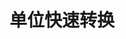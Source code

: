 ---
layout: home
home: true

lang: zh-CN
title: 单位快速转换
titleTemplate: 首页
editLink: true
lastUpdated: true
head:
  - - meta
    - name: description
      content: 单位快速转换网站，为您提供便捷的各类单位转换服务，涵盖温度、长度、面积、时间等多种物理量的换算，操作简单，结果精准，满足您在学习、工作和生活中的单位转换需求，随时随地轻松转换。
  - - meta
    - name: keywords
      content: 单位转换, 快速转换工具, 温度转换, 长度转换, 面积转换, 时间转换, 物理量换算, 单位换算在线工具
hero:
  image:
    src: /undraw_designing-components_kb05.svg
    alt: VitePress
  name: "Unit Converter"
  text: "单位快速转换在线工具"
  tagline: "免费的在线单位换算计算器，包含重量、长度、面积、时间、温度和更多其他类别的单位换算器"
  actions:
    # - theme: brand
    #   text: 开始使用
    #   link: /dashbord
    # - theme: alt
    #   text: GitHub
    #   link: https://github.com/vuejs/vitepress
features:
  - icon: 
      dark: temperature-svgrepo-com.svg
      light: temperature-svgrepo-com.svg
    title: 温度单位换算
    details: 摄氏度（℃）、华氏度（°F）、开尔文（K）、列氏度（°R）
    linkText: 开始使用
    link: /Temperature
  - icon: 
      dark: time-svgrepo-com.svg
      light: time-svgrepo-com.svg
    title: 时间单位换算
    details: 毫秒（ms）、秒（s）、分钟（min）、小时（h）、天（d）
    linkText: 开始使用
    link: /Time
  - icon: 
      dark: cm-inch-length-svgrepo-com.svg
      light: cm-inch-length-svgrepo-com.svg
    title: 长度单位换算
    details: 纳米（nm）、微米（μm）、毫米（mm）、厘米（cm）、千米（km）
    linkText: 开始使用
    link: /Length
  - icon: 
      dark: area-chart-business-analytics-statistics-svgrepo-com.svg
      light: area-chart-business-analytics-statistics-svgrepo-com.svg
    title: 面积单位换算
    details: 平方米（m²）、平方毫米（mm²）、方厘米（cm²）、平方千米（km²）
    linkText: 开始使用
    link: /Area
  - icon: 
      dark: weight-scale-svgrepo-com.svg
      light: weight-scale-svgrepo-com.svg
    title: 重量单位换算
    details: 克（g）、千克（kg）、微克（mcg）、毫克（mg）、吨（t）
    linkText: 开始使用
    link: /Mass
  - icon: 
      dark: speed-svgrepo-com.svg
      light: speed-svgrepo-com.svg
    title: 加速度单位换算
    details: 厘米每二次方秒（cm/s²）、重力加速度（g，约为9.80665 m/s²）
    linkText: 开始使用
    link: /Acceleration
  - icon: 
      dark: charge-svgrepo-com.svg
      light: charge-svgrepo-com.svg
    title: 电荷单位单位换算
    details: 涵盖库仑 (C)、毫库仑 (mC)、微库仑 (μC)、纳库仑 (nC)、皮库仑 (pC) 的详细换算公式与说明
    linkText: 开始使用
    link: /Charge
  - icon: 
      dark: more-circle-horizontal-svgrepo-com.svg
      light: more-circle-horizontal-svgrepo-com.svg
    title: 更多单位换算
    details: Volume（体积）、Frequency（频率）、Speed（速度）、Pressure（压力）、Digital（数字）
    linkText: 查看更多
    link: /
---